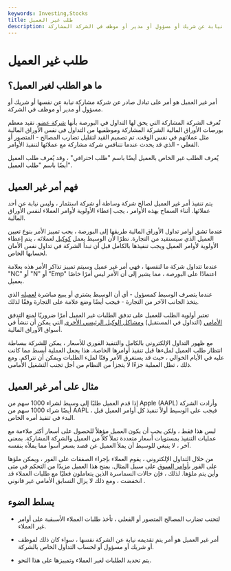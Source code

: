 ```yaml
---
keywords: Investing,Stocks
title: طلب غير العميل
description: يتم تقديم طلب غير عميل من قبل شركة مشاركة أو نيابة عن شريك أو مسؤول أو مدير أو موظف في الشركة المشاركة.
---
```


# طلب غير العميل
## ما هو الطلب لغير العميل؟

أمر غير العميل هو أمر على تبادل صادر عن شركة مشاركة نيابة عن نفسها أو شريك أو مسؤول أو مدير أو موظف في الشركة.

تُعرف الشركة المشاركة التي يحق لها التداول في البورصة بأنها [شركة عضو](/memberfirm). تقيد معظم بورصات الأوراق المالية الشركة المشاركة وموظفيها من التداول في نفس الأوراق المالية مثل عملائهم في نفس الوقت. تم تصميم القيد لتقليل تضارب المصالح - المتصور أو الفعلي - الذي قد يحدث عندما تتنافس شركة مشاركة مع عملائها لتنفيذ الأوامر.

يُعرف الطلب غير الخاص بالعميل أيضًا باسم "طلب احترافي" ، وقد يُعرف طلب العميل أيضًا باسم "طلب العميل".

## فهم أمر غير العميل

يتم تنفيذ أمر غير العميل لصالح شركة وساطة أو شركة استثمار ، وليس نيابة عن أحد عملائها. أثناء السماح بهذه الأوامر ، يجب إعطاء الأولوية لأوامر العملاء لنفس الأوراق المالية.

عندما تشق أوامر تداول الأوراق المالية طريقها إلى البورصة ، يجب تمييز الأمر بنوع تعيين العميل الذي سيستفيد من التجارة. نظرًا لأن الوسيط يعمل [كوكيل](/agent) لعملائه ، يتم إعطاء الأولوية لأوامر العميل ويجب تنفيذها بالكامل قبل أن تبدأ الشركة في تداول نفس الأمان لحسابها الخاص.

عندما تتداول شركة ما لنفسها ، فهي أمر غير عميل وسيتم تمييز تذاكر الأمر هذه بعلامة "NC" أو "N" أو "Emp" اعتمادًا على البورصة ، مما يشير إلى أن الأمر ليس أمرًا خاصًا بعميل.

عندما يتصرف الوسيط كمسؤول - أي أن الوسيط يشتري أو يبيع مباشرة [لعميله](/principal) الذي يتخذ الجانب الآخر من التجارة - فيجب أيضًا وضع علامة على التجارة وفقًا لذلك.

تعتبر أولوية الطلب للعميل على تدفق الطلبات غير العميل أمرًا ضروريًا لمنع التدفق [الأمامي](/frontrunning) (التداول في المستقبل) [ومشاكل الوكيل الرئيسي الأخرى](/principal-agent-problem) التي يمكن أن تنشأ في أسواق الأوراق المالية.

مع ظهور التداول الإلكتروني بالكامل والتنفيذ الفوري للأسعار ، يمكن للشركة ببساطة انتظار طلب العميل لملءها قبل تنفيذ أوامرها الخاصة. هذا يجعل العملية أبسط مما كانت عليه في الأيام الخوالي ، حيث قد يستغرق الأمر وقتًا لملء الطلبات ويمكن أن تتراكم. ومع ذلك ، تظل العملية جزءًا لا يتجزأ من النظام من أجل تجنب التشغيل الأمامي.

## مثال على أمر غير العميل

إذا قدم العميل طلبًا إلى وسيط لشراء 1000 سهم من Apple (AAPL) وأرادت الشركة أيضًا شراء 1000 سهم من AAPL ، فيجب على الوسيط أولاً تنفيذ كل أوامر العميل قبل البدء في تنفيذ أمره الخاص.

ليس هذا فقط ، ولكن يجب أن يكون العميل مؤهلاً للحصول على أسعار أكثر ملاءمة مع عمليات التنفيذ بمستويات أسعار متعددة تملأ كلاً من العميل والشركة المشاركة. بمعنى آخر ، لا ينبغي للوسيط أن يملأ العميل عن قصد بسعر أسوأ مما يملأه بنفسه.

من خلال التداول الإلكتروني ، يقوم العملاء بإجراء الصفقات على الفور ، ويمكن ملؤها على الفور [بأوامر السوق](/marketorder) على سبيل المثال. يمنح هذا العميل مزيدًا من التحكم في متى وأين يتم ملؤها. لذلك ، فإن حالات السماسرة الذين يتعاملون فعليًا مع طلبات العملاء قد انخفضت ، ومع ذلك لا يزال التسابق الأمامي غير قانوني .

## يسلط الضوء

- لتجنب تضارب المصالح المتصور أو الفعلي ، تأخذ طلبات العملاء الأسبقية على أوامر غير العملاء.

- أمر غير العميل هو أمر يتم تقديمه نيابة عن الشركة نفسها ، سواء كان ذلك لموظف أو شريك أو مسؤول أو لحساب التداول الخاص بالشركة.

- يتم تحديد الطلبات لغير العملاء وتمييزها على هذا النحو.

